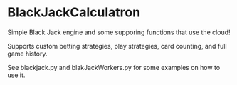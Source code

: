 BlackJackCalculatron
====================

Simple Black Jack engine and some supporing functions that use the cloud!

Supports custom betting strategies, play strategies, card counting, and full game history.

See blackjack.py and blakJackWorkers.py for some examples on how to use it. 
